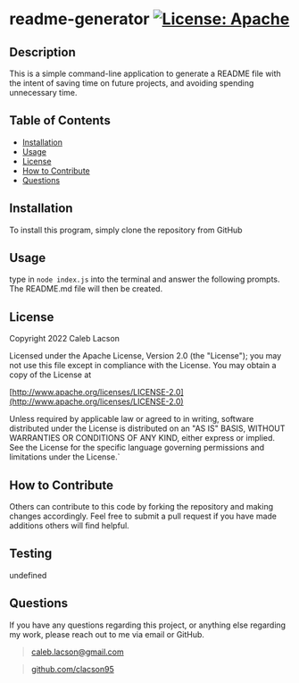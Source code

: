 # readme-generator  [![License: Apache](https://img.shields.io/badge/License-Apache_2.0-blue.svg)](https://opensource.org/licenses/Apache-2.0)

## Description
This is a simple command-line application to generate a README file with the intent of saving time on future projects, and avoiding spending unnecessary time.

## Table of Contents
* [Installation](#installation)
* [Usage](#usage)
* [License](#license)
* [How to Contribute](#how-to=contribute)
* [Questions](#questions)

## Installation
To install this program, simply clone the repository from GitHub

## Usage
type in `node index.js` into the terminal and answer the following prompts. The README.md file will then be created.

## License
Copyright 2022 Caleb Lacson

Licensed under the Apache License, Version 2.0 (the "License");
you may not use this file except in compliance with the License.
You may obtain a copy of the License at

[http://www.apache.org/licenses/LICENSE-2.0](http://www.apache.org/licenses/LICENSE-2.0)

Unless required by applicable law or agreed to in writing, software
distributed under the License is distributed on an "AS IS" BASIS,
WITHOUT WARRANTIES OR CONDITIONS OF ANY KIND, either express or implied.
See the License for the specific language governing permissions and
limitations under the License.`

## How to Contribute
Others can contribute to this code by forking the repository and making changes accordingly. Feel free to submit a pull request if you have made additions others will find helpful.

## Testing
undefined

## Questions
If you have any questions regarding this project, or anything else regarding my work, please reach out to me via email or GitHub.   
> caleb.lacson@gmail.com   
 
> [github.com/clacson95](github.com/clacson95)
